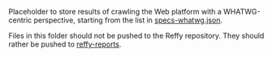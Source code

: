 Placeholder to store results of crawling the Web platform with a WHATWG-centric
perspective, starting from the list in [specs-whatwg.json](https://github.com/tidoust/reffy/blob/master/specs-whatwg.json).

Files in this folder should not be pushed to the Reffy repository. They should
rather be pushed to [reffy-reports](https://github.com/tidoust/reffy-reports).
